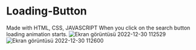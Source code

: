 # Loading-Button
Made with HTML, CSS, JAVASCRIPT
When you click on the search button loading animation starts.
![Ekran görüntüsü 2022-12-30 112529](https://user-images.githubusercontent.com/59058927/210049969-40cc13b9-4524-43a2-9a9d-dc13009d2d7d.png)
![Ekran görüntüsü 2022-12-30 112600](https://user-images.githubusercontent.com/59058927/210050003-7a13e7f9-4170-4ceb-8430-5505536cb9d4.png)
